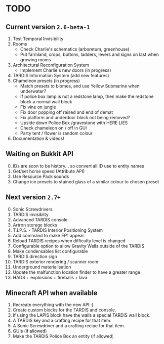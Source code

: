 # TODO

## Current version `2.6-beta-1`
1. Test Temporal Invisibility
2. Rooms
   * Check Charlie's schematics (arboretum, greenhouse)
   * Put farmland, crops, buttons, ladders, levers and signs on last when growing rooms   
3. Architectural Reconfiguration System
    * Implement Charlie's new doors (in progress)
4. TARDIS Information System (add new features)
5. Chameleon presets (in progress)
    * Match presets to biomes, and use Yellow Submarine when underwater?
    * If police box lamp is not a redstone lamp, then make the redstone block a normal wall block
    * Fix vine on jungle
    * Fix door popping off raised and end of demat
    * Fix platform and underdoor block not being removed?
    * Upside down Police Box /gravestone with HERE LIES
    * Check chameleon on / off in GUI
    * Party tent / flower is random colour
6. Documentation & videos!

## Waiting on Bukkit API
0. IDs are soon to be history... so convert all ID use to entity names
1. Get/set horse speed (Attribute API)
2. Use Resource Pack sounds
3. Change ice presets to stained glass of a similar colour to chosen preset

## Next version `2.7+`
0. Sonic Screwdrivers
1. TARDIS invisiblity
2. Advanced TARDIS console
3. Artron storage blocks
4. T.I.P.S. - TARDIS Interior Positioning System
5. Add command to make EP1 appear
6. Reload TARDIS recipes when difficulty level is changed
7. Configurable option to allow Gravity Wells outside of the TARDIS
8. Make condensables list configurable
9. TARDIS direction sign
10. TARDIS exterior rendering / scanner room
11. Underground materialisation
12. Update the malfunction location finder to have a greater range
13. HADS + explosions + fireballs + lava

## Minecraft API when available
1. Recreate everything with the new API :)
2. Create custom blocks for the TARDIS and console.
3. If using the LAPIS block have the walls a special TARDIS wall block.
4. A TARDIS key and a crafting recipe for that item.
5. A Sonic Screwdriver and a crafting recipe for that item.
6. GUIs (if allowed)
7. Make the TARDIS Police Box an entity (if allowed)
